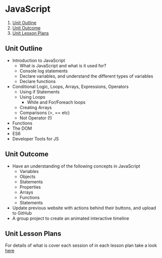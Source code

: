 # JavaScript

1. [Unit Outline](#unit-outline)
1. [Unit Outcome](#unit-outcome)
1. [Unit Lesson Plans](#unit-lesson-plans)
<!-- 1. [Related Empowerment Day](#related-empowerment-day) -->

## Unit Outline

* Introduction to JavaScript
  * What is JavaScript and what is it used for?
  * Console log statements
  * Declare variables, and understand the different types of variables
  * Declare functions
* Conditional Logic, Loops, Arrays, Expressions, Operators
  * Using if Statements
  * Using Loops
    * While and For/Foreach loops
  * Creating Arrays
  * Comparisons (>, == etc)
  * Not Operator (!)
* Functions
* The DOM
* ES6
* Developer Tools for JS

## Unit Outcome

* Have an understanding of the following concepts in JavaScript
  * Variables
  * Objects
  * Statements
  * Properties
  * Arrays
  * Functions
  * Statements
* Update previous website with actions behind their buttons, and upload to GitHub
* A group project to create an animated interactive timeline

## Unit Lesson Plans

For details of what is cover each session of in each lesson plan take a look [here](lesson-plan)

